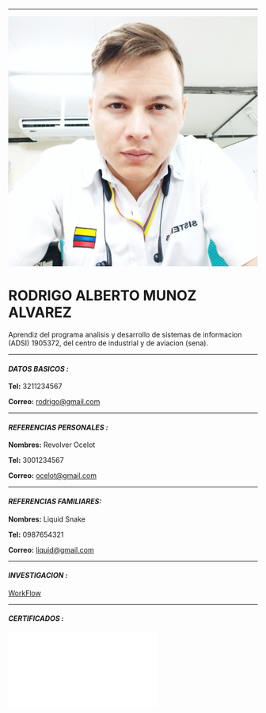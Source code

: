 ***

![](/Documentacion/Imagenes/FotoRodrigo.jpg)  
# RODRIGO ALBERTO MUNOZ ALVAREZ

Aprendiz del programa analisis y desarrollo de sistemas de informacion (ADSI) 1905372, del centro de industrial y de aviacion (sena).

***

#### _DATOS BASICOS :_
**Tel:**
3211234567

**Correo:**
rodrigo@gmail.com

***

####  _REFERENCIAS PERSONALES :_
**Nombres:**
Revolver Ocelot

**Tel:**
3001234567

**Correo:**
ocelot@gmail.com

***

####  _REFERENCIAS FAMILIARES:_
**Nombres:**
Liquid Snake

**Tel:**
0987654321

**Correo:**
liquid@gmail.com

***

#### _INVESTIGACION :_

[WorkFlow](/Documentacion/WorkFlow/RodrigoW.md)

***

#### _CERTIFICADOS :_

![](/Documentacion/Certificados/GitRodrigo.pdf)
